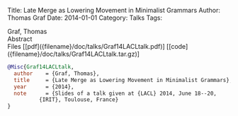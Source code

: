 Title: Late Merge as Lowering Movement in Minimalist Grammars
Author: Thomas Graf
Date: 2014-01-01
Category: Talks
Tags: 

<div markdown class="authors">
Graf, Thomas
</div>

<div markdown class="abstract">
<span id="abstract-title">Abstract</span>

</div>

<div markdown class="files">
<span id="files-title">Files</span>
[[pdf]({filename}/doc/talks/Graf14LACLtalk.pdf)]
[[code]({filename}/doc/talks/Graf14LACLtalk.tar.gz)]
</div>

~~~bibtex
@Misc{Graf14LACLtalk,
  author	= {Graf, Thomas},
  title		= {Late Merge as Lowering Movement in Minimalist Grammars},
  year		= {2014},
  note		= {Slides of a talk given at {LACL} 2014, June 18--20,
		  {IRIT}, Toulouse, France}
}
~~~

